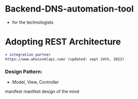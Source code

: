 # Backend-DNS-automation-tool

* for the technologists

# Adopting REST Architecture 



```` diff
+ integration partner
https://www.whoisxmlapi.com/ (updated: sept 24th, 2022)

````

### Design Pattern:
+ Model, View, Controller


manifest
manifest 
design of the mind
